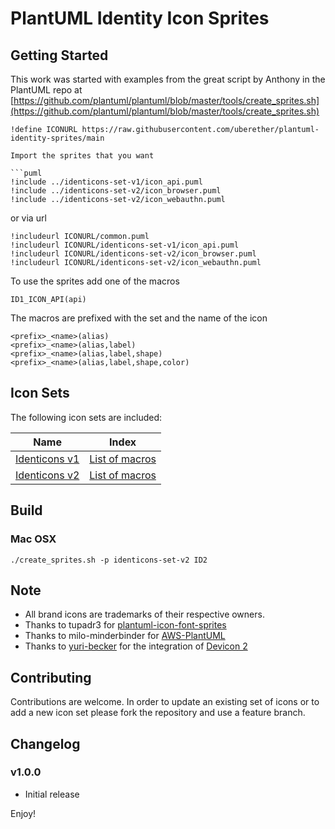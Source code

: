 # PlantUML Identity Icon Sprites

## Getting Started

This work was started with examples from the great script by Anthony in the PlantUML repo at [https://github.com/plantuml/plantuml/blob/master/tools/create_sprites.sh](https://github.com/plantuml/plantuml/blob/master/tools/create_sprites.sh)

```puml
!define ICONURL https://raw.githubusercontent.com/uberether/plantuml-identity-sprites/main

Import the sprites that you want

```puml
!include ../identicons-set-v1/icon_api.puml
!include ../identicons-set-v2/icon_browser.puml
!include ../identicons-set-v2/icon_webauthn.puml
```

or via url

```puml
!includeurl ICONURL/common.puml
!includeurl ICONURL/identicons-set-v1/icon_api.puml
!includeurl ICONURL/identicons-set-v2/icon_browser.puml
!includeurl ICONURL/identicons-set-v2/icon_webauthn.puml
```

To use the sprites add one of the macros

```puml
ID1_ICON_API(api)
```

The macros are prefixed with the set and the name of the icon

```puml
<prefix>_<name>(alias)
<prefix>_<name>(alias,label)
<prefix>_<name>(alias,label,shape)
<prefix>_<name>(alias,label,shape,color)
```
## Icon Sets

The following icon sets are included:

| Name                                                                        | Index                                     |
| --------------------------------------------------------------------------- | ----------------------------------------- |
| [Identicons v1](https://identicons.dev/static/icons/identicons-set-v1.zip)  | [List of macros](identicons-set-v1/index.md)   |
| [Identicons v2](https://github.com/auth0/identicons)                        | [List of macros](identicons-set-v2/index.md) |

## Build
### Mac OSX

```terminal
./create_sprites.sh -p identicons-set-v2 ID2
```

## Note

- All brand icons are trademarks of their respective owners.
- Thanks to tupadr3 for [plantuml-icon-font-sprites](https://github.com/tupadr3/plantuml-icon-font-sprites)
- Thanks to milo-minderbinder for [AWS-PlantUML](https://github.com/milo-minderbinder/AWS-PlantUML)
- Thanks to [yuri-becker](https://github.com/yuri-becker) for the integration of [Devicon 2](https://konpa.github.io/devicon/)

## Contributing

Contributions are welcome. In order to update an existing set of icons or to add a new icon set please fork the repository and use a feature branch.

## Changelog

### v1.0.0

- Initial release

Enjoy!
